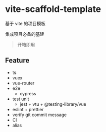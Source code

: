 # vite-scaffold-template

基于 vite 的项目模板

集成项目必备的基建

> 开箱即用

## Feature

- ts
- vuex
- vue-router
- e2e
  - cypress
- test unit
  - jest + vtu + @testing-library/vue
- eslint + prettier
- verify git commit message
- CI
- alias
